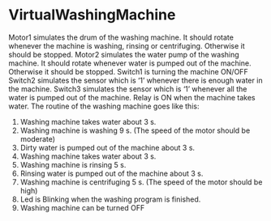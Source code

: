 # VirtualWashingMachine
Motor1 simulates the drum of the washing machine. It should rotate whenever the machine is washing,
rinsing or centrifuging. Otherwise it should be stopped.
Motor2 simulates the water pump of the washing machine. It should rotate whenever water is pumped out of
the machine. Otherwise it should be stopped.
Switch1 is turning the machine ON/OFF
Switch2 simulates the sensor which is ‘1’ whenever there is enough water in the machine.
Switch3 simulates the sensor which is ‘1’ whenever all the water is pumped out of the machine.
Relay is ON when the machine takes water.
The routine of the washing machine goes like this:
1. Washing machine takes water about 3 s.
2. Washing machine is washing 9 s. (The speed of the motor should be moderate)
3. Dirty water is pumped out of the machine about 3 s.
4. Washing machine takes water about 3 s.
5. Washing machine is rinsing 5 s.
6. Rinsing water is pumped out of the machine about 3 s.
7. Washing machine is centrifuging 5 s. (The speed of the motor should be high)
8. Led is Blinking when the washing program is finished.
9. Washing machine can be turned OFF

